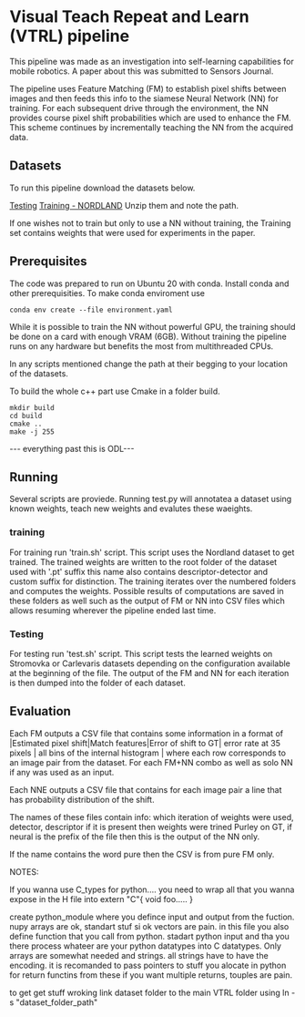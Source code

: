 # Visual Teach Repeat and Learn (VTRL) pipeline

This pipeline was made as an investigation into self-learning capabilities for mobile robotics.
A paper about this was submitted to Sensors Journal.

The pipeline uses Feature Matching (FM) to establish pixel shifts between images and then feeds this info to the siamese Neural Network (NN) for training.
For each subsequent drive through the environment, the NN provides course pixel shift probabilities which are used to enhance the FM.
This scheme continues by incrementally teaching the NN from the acquired data.

## Datasets

To run this pipeline download the datasets below.

[Testing](https://datasets.chronorobotics.tk/s/QUeUFeUen0942t9)
[Training - NORDLAND](https://datasets.chronorobotics.tk/s/aVD7YOTvtOirYhU)
Unzip them and note the path.

If one wishes not to train but only to use a NN without training, the Training set contains weights that were used for experiments in the paper.

## Prerequisites

The code was prepared to run on Ubuntu 20 with conda. Install conda and other prerequisities.
To make conda enviroment use

```
conda env create --file environment.yaml
```


While it is possible to train the NN without powerful GPU, the training should be done on a card with enough VRAM (6GB).
Without training the pipeline runs on any hardware but benefits the most from multithreaded CPUs.

In any scripts mentioned change the path at their begging to your location of the datasets.

To build the whole c++ part use Cmake in a folder build.

```
mkdir build
cd build
cmake ..
make -j 255
```
--- everything past this is ODL--- 

## Running
 Several scripts are proviede. 
 Running test.py will annotatea a dataset using known weights, teach new weights and evalutes these waeights.


### training

For training run 'train.sh' script. This script uses the Nordland dataset to get trained.
The trained weights are written to the root folder of the dataset used with '.pt' suffix this name also contains descriptor-detector and custom suffix for distinction.
The training iterates over the numbered folders and computes the weights.
Possible results of computations are saved in these folders as well such as the output of FM or NN into CSV files which allows resuming wherever the pipeline ended last time.

### Testing

For testing run 'test.sh' script.
This script tests the learned weights on Stromovka or Carlevaris datasets depending on the configuration available at the beginning of the file.
The output of the FM and NN for each iteration is then dumped into the folder of each dataset.

## Evaluation

Each FM outputs a CSV file that contains some information in a format of
|Estimated pixel shift|Match features|Error of shift to GT| error rate at 35 pixels | all bins of the internal histogram |
where each row corresponds to an image pair from the dataset.
For each FM+NN combo as well as solo NN if any was used as an input.

Each NNE outputs a CSV file that contains for each image pair a line that has probability distribution of the shift.

The names of these files contain info: which iteration of weights were used, detector, descriptor
if it is present then weights were trined Purley on GT,
if neural is the prefix of the file then this is the output of the NN only.

If the name contains the word pure then the CSV is from pure FM only.

NOTES:

If you wanna use C_types for python.... you need to wrap all that you wanna expose in the H file into
extern "C"{
void foo.....
}

create python_module where you defince input and output from the fuction. nupy arrays are ok, standart stuf si ok vectors are pain.
in this file you also define function that you call from python. stadart python input and tha you there process whateer are your python datatypes into C datatypes. Only arrays are somewhat needed and strings. all strings have to have the encoding.
it is recomanded to pass pointers to stuff you alocate in python for return functins from these if you want multiple returns, touples are pain.

to get get stuff wroking link dataset folder to the main VTRL folder using
ln -s "dataset_folder_path"
